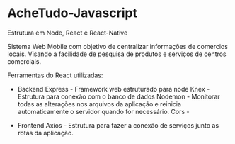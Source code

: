 # AcheTudo-Javascript
Estrutura em Node, React e React-Native

Sistema Web Mobile com objetivo de centralizar informações de comercios locais. Visando a facilidade de pesquisa de produtos e serviços de centros comerciais.


Ferramentas do React utilizadas:

* Backend
    Express - Framework web estruturado para node
    Knex - Estrutura para conexão com o banco de dados
    Nodemon - Monitorar todas as alterações nos arquivos da aplicação e reinicia automaticamente o servidor quando for necessário.
    Cors -

* Frontend
    Axios - Estrutura para fazer a conexão de serviços junto as rotas da aplicação.